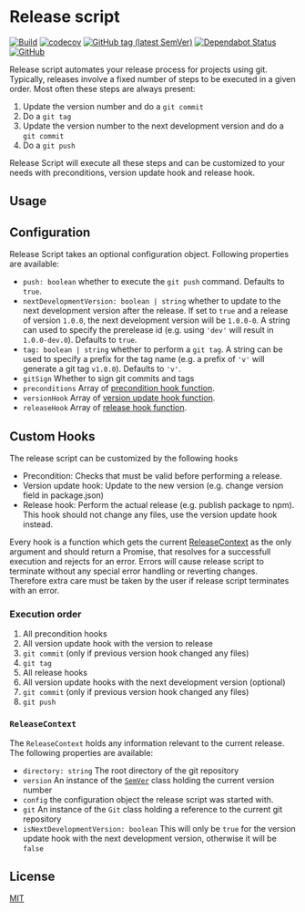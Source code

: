 # Release script

[![Build](https://github.com/jsone-studios/release-script/workflows/Build/badge.svg)](https://github.com/jsone-studios/release-script/actions?query=workflow%3ABuild)
[![codecov](https://codecov.io/gh/jsone-studios/release-script/branch/master/graph/badge.svg)](https://codecov.io/gh/jsone-studios/release-script)
[![GitHub tag (latest SemVer)](https://img.shields.io/github/v/tag/jsone-studios/release-script?sort=semver)](https://github.com/jsone-studios/release-script/releases)
[![Dependabot Status](https://api.dependabot.com/badges/status?host=github&repo=jsone-studios/release-script)](https://dependabot.com)
[![GitHub](https://img.shields.io/github/license/jsone-studios/release-script)](https://github.com/jsone-studios/release-script/blob/master/LICENSE)

Release script automates your release process for projects using git. Typically, releases involve a fixed number of steps to be executed in a given order. Most often these steps are always present:
1. Update the version number and do a `git commit`
2. Do a `git tag`
3. Update the version number to the next development version and do a `git commit`
4. Do a `git push`

Release Script will execute all these steps and can be customized to your needs with preconditions, version update hook and release hook.

## Usage

## Configuration
Release Script takes an optional configuration object. Following properties are available:
- `push: boolean` whether to execute the `git push` command. Defaults to `true`.
- `nextDevelopmentVersion: boolean | string` whether to update to the next development version after the release. If set to `true` and a release of version `1.0.0`, the next development version will be `1.0.0-0`. A string can used to specify the prerelease id (e.g. using `'dev'` will result in `1.0.0-dev.0`). Defaults to `true`.
- `tag: boolean | string` whether to perform a `git tag`. A string can be used to specify a prefix for the tag name (e.g. a prefix of `'v'` will generate a git tag `v1.0.0`). Defaults to `'v'`.
- `gitSign` Whether to sign git commits and tags
- `preconditions` Array of [precondition hook function](#precondition-hook).
- `versionHook` Array of [version update hook function](#version-update-hook).
- `releaseHook` Array of [release hook function](#release-hook).

## Custom Hooks
The release script can be customized by the following hooks
<a name="precondition-hook"></a>
- Precondition: Checks that must be valid before performing a release.
<a name="version-update-hook"></a>
- Version update hook: Update to the new version (e.g. change version field in package.json)
<a name="release-hook"></a>
- Release hook: Perform the actual release (e.g. publish package to npm). This hook should not change any files, use the version update hook instead.

Every hook is a function which gets the current [ReleaseContext](#release-context) as the only argument and should return a Promise, that resolves for a successfull execution and rejects for an error. Errors will cause release script to terminate without any special error handling or reverting changes. Therefore extra care must be taken by the user if release script terminates with an error.

### Execution order
1. All precondition hooks
2. All version update hook with the version to release
3. `git commit` (only if previous version hook changed any files)
4. `git tag`
5. All release hooks
6. All version update hooks with the next development version (optional)
7. `git commit` (only if previous version hook changed any files)
8. `git push`

<a name="release-context"></a>
### `ReleaseContext`
The `ReleaseContext` holds any information relevant to the current release. The following properties are available:
- `directory: string` The root directory of the git repository
- `version` An instance of the [`SemVer`](https://github.com/npm/node-semver) class holding the current version number
- `config` the configuration object the release script was started with.
- `git` An instance of the `Git` class holding a reference to the current git repository
- `isNextDevelopmentVersion: boolean` This will only be `true` for the version update hook with the next development version, otherwise it will be `false`

## License

[MIT](https://github.com/jsone-studios/release-script/blob/master/LICENSE)
